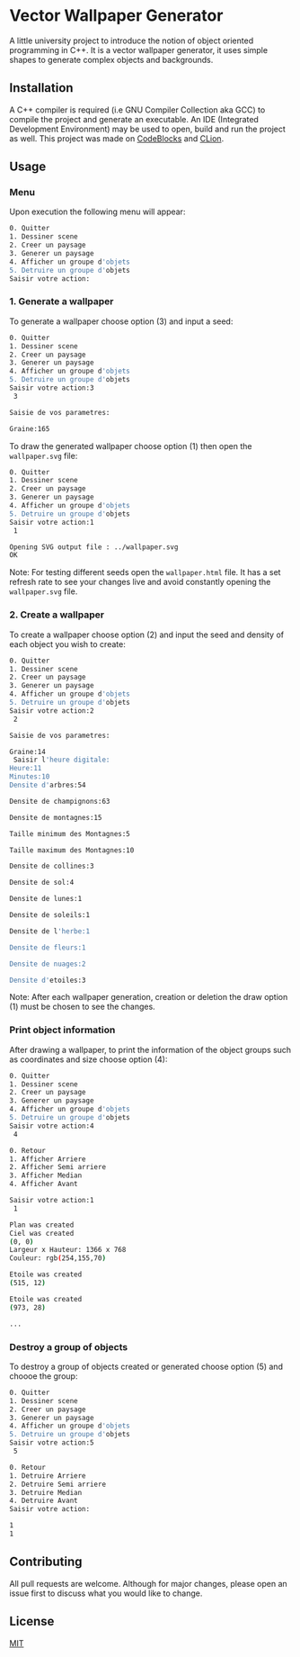 # Vector Wallpaper Generator

A little university project to introduce the notion of object oriented programming in C++.
It is a vector wallpaper generator, it uses simple shapes to generate complex objects and backgrounds.

## Installation

A C++ compiler is required (i.e GNU Compiler Collection aka GCC) to compile the project and generate an executable.
An IDE (Integrated Development Environment) may be used to open, build and run the project as well. This project was made on [CodeBlocks](http://www.codeblocks.org/) and [CLion](https://www.jetbrains.com/clion/).

## Usage

### Menu

Upon execution the following menu will appear:

```bash
0. Quitter
1. Dessiner scene
2. Creer un paysage
3. Generer un paysage
4. Afficher un groupe d'objets
5. Detruire un groupe d'objets
Saisir votre action:
```

### 1. Generate a wallpaper

To generate a wallpaper choose option (3) and input a seed:

```bash
0. Quitter
1. Dessiner scene
2. Creer un paysage
3. Generer un paysage
4. Afficher un groupe d'objets
5. Detruire un groupe d'objets
Saisir votre action:3
 3

Saisie de vos parametres:

Graine:165
```

To draw the generated wallpaper choose option (1) then open the `wallpaper.svg` file:

```bash
0. Quitter
1. Dessiner scene
2. Creer un paysage
3. Generer un paysage
4. Afficher un groupe d'objets
5. Detruire un groupe d'objets
Saisir votre action:1
 1

Opening SVG output file : ../wallpaper.svg
OK
```

Note: For testing different seeds open the `wallpaper.html` file.
It has a set refresh rate to see your changes live and avoid constantly opening the `wallpaper.svg` file.

### 2. Create a wallpaper

To create a wallpaper choose option (2) and input the seed and density of each object you wish to create:

```bash
0. Quitter
1. Dessiner scene
2. Creer un paysage
3. Generer un paysage
4. Afficher un groupe d'objets
5. Detruire un groupe d'objets
Saisir votre action:2
 2

Saisie de vos parametres:

Graine:14
 Saisir l'heure digitale:
Heure:11
Minutes:10
Densite d'arbres:54

Densite de champignons:63

Densite de montagnes:15

Taille minimum des Montagnes:5

Taille maximum des Montagnes:10

Densite de collines:3

Densite de sol:4

Densite de lunes:1

Densite de soleils:1

Densite de l'herbe:1

Densite de fleurs:1

Densite de nuages:2

Densite d'etoiles:3
```

Note: After each wallpaper generation, creation or deletion the draw option (1) must be chosen to see the changes.

### Print object information

After drawing a wallpaper, to print the information of the object groups such as coordinates and size choose option (4):

```bash
0. Quitter
1. Dessiner scene
2. Creer un paysage
3. Generer un paysage
4. Afficher un groupe d'objets
5. Detruire un groupe d'objets
Saisir votre action:4
 4

0. Retour
1. Afficher Arriere
2. Afficher Semi arriere
3. Afficher Median
4. Afficher Avant

Saisir votre action:1
 1

Plan was created
Ciel was created
(0, 0)
Largeur x Hauteur: 1366 x 768
Couleur: rgb(254,155,70)

Etoile was created
(515, 12)

Etoile was created
(973, 28)

...
```

### Destroy a group of objects

To destroy a group of objects created or generated choose option (5) and choooe the group:

```bash
0. Quitter
1. Dessiner scene
2. Creer un paysage
3. Generer un paysage
4. Afficher un groupe d'objets
5. Detruire un groupe d'objets
Saisir votre action:5
 5

0. Retour
1. Detruire Arriere
2. Detruire Semi arriere
3. Detruire Median
4. Detruire Avant
Saisir votre action:

1
1
```

## Contributing

All pull requests are welcome. Although for major changes, please open an issue first to discuss what you would like to change.

## License

[MIT](https://choosealicense.com/licenses/mit/)